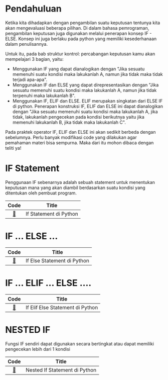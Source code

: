 # Pendahuluan
Ketika kita dihadapkan dengan pengambilan suatu keputusan tentunya kita akan mengevaluasi beberapa pilihan. Di dalam bahasa pemrograman, pengambilan keputusan juga digunakan melalui penerapan konsep IF - ELSE. Konsep ini juga berlaku pada python yang memiliki kesederhanaan dalam penulisannya.

Untuk itu, pada bab struktur kontrol: percabangan keputusan kamu akan mempelajari 3 bagian, yaitu:

- Menggunakan IF yang dapat dianalogikan dengan "Jika sesuatu memenuhi suatu kondisi maka lakukanlah A, namun jika tidak maka tidak terjadi apa-apa".
- Menggunakan IF dan ELSE yang dapat direpresentasikan dengan "Jika sesuatu memenuhi suatu kondisi maka lakukanlah A, namun jika tidak terpenuhi maka lakukanlah B".
- Menggunakan IF, ELIF dan ELSE. ELIF merupakan singkatan dari ELSE IF di python. Penerapan konstruksi IF, ELIF dan ELSE ini dapat dianalogikan dengan "Jika sesuatu memenuhi suatu kondisi maka lakukanlah A, jika tidak, lakukanlah pengecekan pada kondisi berikutnya yaitu jika memenuhi lakukanlah B, jika tidak maka lakukanlah C".

Pada praktek operator IF, ELIF dan ELSE ini akan sedikit berbeda dengan sebelumnya. Perlu banyak modifikasi code yang dilakukan agar pemahaman materi bisa sempurna. Maka dari itu mohon dibaca dengan teliti ya!

# IF Statement
Penggunaan IF sebenarnya adalah sebuah statement untuk menentukan keputusan mana yang akan diambil berdasarkan suatu kondisi yang ditentukan oleh pembuat program.

|Code 	|               Title              	|
|:----:	|:--------------------------------:	|
| [📜](https://github.com/bayubagusbagaswara/dqlab-data-engineer/blob/master/1-Python%20Fundamental%20for%20Data%20Science/2-Percabangan-Keputusan/1-if-statement/If.py) | If Statement di Python |

# IF … ELSE …

|Code 	|               Title              	|
|:----:	|:--------------------------------:	|
| [📜](https://github.com/bayubagusbagaswara/dqlab-data-engineer/blob/master/1-Python%20Fundamental%20for%20Data%20Science/2-Percabangan-Keputusan/2-if-else/IfElse.py) | If Else Statement di Python |

# IF … ELIF … ELSE ….

|Code 	|               Title              	|
|:----:	|:--------------------------------:	|
| [📜](https://github.com/bayubagusbagaswara/dqlab-data-engineer/blob/master/1-Python%20Fundamental%20for%20Data%20Science/2-Percabangan-Keputusan/3-if-elif-else/Elif.py) | If Elif Else Statement di Python |

# NESTED IF
Fungsi IF sendiri dapat digunakan secara bertingkat atau dapat memiliki pengecekan lebih dari 1 kondisi

|Code 	|               Title              	|
|:----:	|:--------------------------------:	|
| [📜](https://github.com/bayubagusbagaswara/dqlab-data-engineer/blob/master/1-Python%20Fundamental%20for%20Data%20Science/2-Percabangan-Keputusan/4-nested-if/NestedIf.py) | Nested If Statement di Python |

